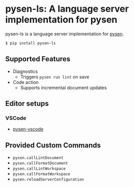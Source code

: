 # pysen-ls: A language server implementation for pysen

pysen-ls is a language server implementation for [pysen](https://github.com/pfnet/pysen).

```sh
$ pip install pysen-ls
```

## Supported Features

- Diagnostics
  - Triggers `pysen run lint` on save
- Code action
  - Supports incremental document updates

## Editor setups

### VSCode

- [pysen-vscode](https://github.com/bonprosoft/pysen-vscode)


## Provided Custom Commands

- `pysen.callLintDocument`
- `pysen.callFormatDocument`
- `pysen.callLintWorkspace`
- `pysen.callFormatWorkspace`
- `pysen.reloadServerConfiguration`
